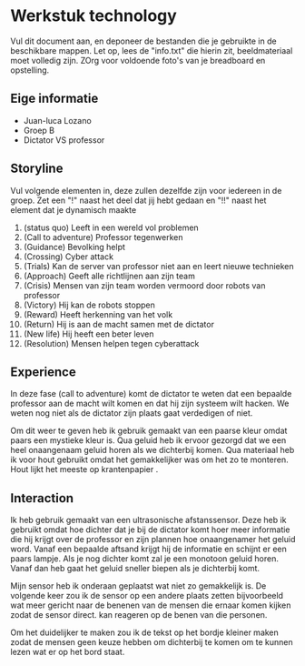 # Werkstuk technology

Vul dit document aan, en deponeer de bestanden die je gebruikte in de beschikbare mappen. Let op, lees de "info.txt" die hierin zit, beeldmateriaal moet volledig zijn. ZOrg voor voldoende foto's van je breadboard en opstelling.


## Eige informatie

- Juan-luca Lozano
- Groep B 
- Dictator VS professor 


## Storyline 

Vul volgende elementen in, deze zullen dezelfde zijn voor iedereen in de groep. Zet een "!" naast het deel dat jij hebt gedaan en "!!" naast het element dat je dynamisch maakte

1. (status quo) Leeft in een wereld vol problemen
2. (Call to adventure) Professor tegenwerken
3. (Guidance) Bevolking helpt
5. (Crossing) Cyber attack
6. (Trials) Kan de server van professor niet aan en leert nieuwe technieken
7. (Approach) Geeft alle richtlijnen aan zijn team
8. (Crisis) Mensen van zijn team worden vermoord door robots van professor
10. (Victory) Hij kan de robots stoppen
11. (Reward) Heeft herkenning van het volk
12. (Return) Hij is aan de macht samen met de dictator
13. (New life) Hij heeft een beter leven
14. (Resolution) Mensen helpen tegen cyberattack

## Experience

In deze fase (call to adventure) komt de dictator te weten dat een bepaalde professor aan de macht wilt komen en dat hij 
zijn systeem wilt hacken. We weten nog niet als de dictator zijn plaats gaat verdedigen of niet.

Om dit weer te geven heb ik gebruik gemaakt van een paarse kleur omdat paars een mystieke kleur is. Qua geluid heb ik ervoor
gezorgd dat we een heel onaangenaam geluid horen als we dichterbij komen. Qua materiaal heb ik voor hout gebruikt omdat het 
gemakkelijker was om het zo te monteren. Hout lijkt het meeste op krantenpapier . 




## Interaction

Ik heb gebruik gemaakt van een ultrasonische afstanssensor. Deze heb ik gebruikt omdat hoe dichter
dat je bij de dictator komt hoer meer informatie die hij krijgt over de professor en zijn plannen
hoe onaangenamer het geluid word. 
Vanaf een bepaalde aftsand krijgt hij de informatie en schijnt er een paars lampje. Als je nog dichter komt zal je een
monotoon geluid horen. Vanaf dan heb gaat het geluid sneller biepen als je dichterbij komt. 

Mijn sensor heb ik onderaan geplaatst wat niet zo gemakkelijk is. De volgende keer zou ik de sensor op een andere plaats zetten 
bijvoorbeeld wat meer gericht naar de benenen van de mensen die ernaar komen kijken zodat de sensor direct. 
kan reageren op de benen van die personen. 

Om het duidelijker te maken zou ik de tekst op het bordje kleiner maken zodat de mensen geen keuze hebben om dichterbij te komen
om te kunnen lezen wat er op het bord staat. 






